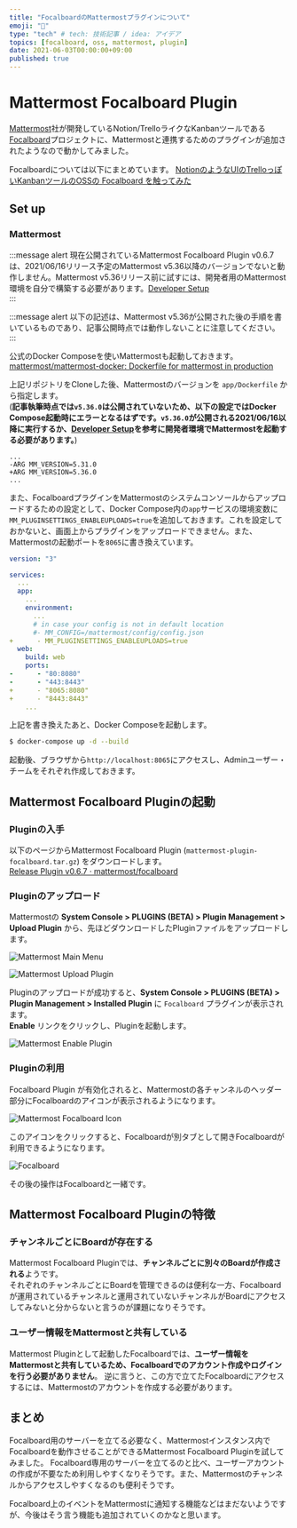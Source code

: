 ```yaml
---
title: "FocalboardのMattermostプラグインについて"
emoji: "🔌"
type: "tech" # tech: 技術記事 / idea: アイデア
topics: [focalboard, oss, mattermost, plugin]
date: 2021-06-03T00:00:00+09:00
published: true
---
```


# Mattermost Focalboard Plugin

[Mattermost](https://mattermost.com/)社が開発しているNotion/TrelloライクなKanbanツールである[Focalboard](https://www.focalboard.com/)プロジェクトに、Mattermostと連携するためのプラグインが追加されたようなので動かしてみました。  

Focalboardについては以下にまとめています。
[NotionのようなUIのTrelloっぽいKanbanツールのOSSの Focalboard を触ってみた](https://zenn.dev/kaakaa/articles/mattermost-focalboard-first)

## Set up

### Mattermost

:::message alert
現在公開されているMattermost Focalboard Plugin v0.6.7 は、2021/06/16リリース予定のMattermost v5.36以降のバージョンでないと動作しません。Mattermost v5.36リリース前に試すには、開発者用のMattermost環境を自分で構築する必要があります。[Developer Setup](https://developers.mattermost.com/contribute/server/developer-setup/)  
:::

:::message alert
以下の記述は、Mattermost v5.36が公開された後の手順を書いているものであり、記事公開時点では動作しないことに注意してください。
:::

公式のDocker Composeを使いMattermostも起動しておきます。  
[mattermost/mattermost\-docker: Dockerfile for mattermost in production](https://github.com/mattermost/mattermost-docker)

上記リポジトリをCloneした後、Mattermostのバージョンを `app/Dockerfile` から指定します。  
(**記事執筆時点では`v5.36.0`は公開されていないため、以下の設定ではDocker Compose起動時にエラーとなるはずです。`v5.36.0`が公開される2021/06/16以降に実行するか、[Developer Setup](https://developers.mattermost.com/contribute/server/developer-setup/)を参考に開発者環境でMattermostを起動する必要があります。**)

```diff:app/Dockerfile
...
-ARG MM_VERSION=5.31.0
+ARG MM_VERSION=5.36.0
...
```


また、FocalboardプラグインをMattermostのシステムコンソールからアップロードするための設定として、Docker Compose内の`app`サービスの環境変数に`MM_PLUGINSETTINGS_ENABLEUPLOADS=true`を追加しておきます。これを設定しておかないと、画面上からプラグインをアップロードできません。また、Mattermostの起動ポートを`8065`に書き換えています。

```diff:docker-compose.yml
version: "3"

services:
  ...
  app:
    ...
    environment:
      ...
      # in case your config is not in default location
      #- MM_CONFIG=/mattermost/config/config.json
+      - MM_PLUGINSETTINGS_ENABLEUPLOADS=true
  web:
    build: web
    ports:
-      - "80:8080"
-      - "443:8443"
+      - "8065:8080"
+      - "8443:8443"
    ...
```

上記を書き換えたあと、Docker Composeを起動します。

```bash
$ docker-compose up -d --build
```

起動後、ブラウザから`http://localhost:8065`にアクセスし、Adminユーザー・チームをそれぞれ作成しておきます。

## Mattermost Focalboard Pluginの起動

### Pluginの入手

以下のページからMattermost Focalboard Plugin (`mattermost-plugin-focalboard.tar.gz`) をダウンロードします。  
[Release Plugin v0\.6\.7 · mattermost/focalboard](https://github.com/mattermost/focalboard/releases/tag/v0.6.7-plugin)

### Pluginのアップロード

Mattermostの **System Console > PLUGINS (BETA) > Plugin Management > Upload Plugin** から、先ほどダウンロードしたPluginファイルをアップロードします。

![Mattermost Main Menu](https://github.com/kaakaa/zenn-articles/raw/master/articles/img/mattermost-focalboard-plugin/mattermost-main-menu.png)

![Mattermost Upload Plugin](https://github.com/kaakaa/zenn-articles/raw/master/articles/img/mattermost-focalboard-plugin/mattermost-upload-plugin.png)

Pluginのアップロードが成功すると、**System Console > PLUGINS (BETA) > Plugin Management > Installed Plugin** に `Focalboard` プラグインが表示されます。  
**Enable** リンクをクリックし、Pluginを起動します。

![Mattermost Enable Plugin](https://github.com/kaakaa/zenn-articles/raw/master/articles/img/mattermost-focalboard-plugin/mattermost-enable-plugin.png)

### Pluginの利用
Focalboard Plugin が有効化されると、Mattermostの各チャンネルのヘッダー部分にFocalboardのアイコンが表示されるようになります。

![Mattermost Focalboard Icon](https://github.com/kaakaa/zenn-articles/raw/master/articles/img/mattermost-focalboard-plugin/mattermost-focalboard-icon.png)

このアイコンをクリックすると、Focalboardが別タブとして開きFocalboardが利用できるようになります。  

![Focalboard](https://github.com/kaakaa/zenn-articles/raw/master/articles/img/mattermost-focalboard-plugin/focalboard.png)

その後の操作はFocalboardと一緒です。

## Mattermost Focalboard Pluginの特徴

### チャンネルごとにBoardが存在する

Mattermost Focalboard Pluginでは、**チャンネルごとに別々のBoardが作成される**ようです。  
それぞれのチャンネルごとにBoardを管理できるのは便利な一方、Focalboardが運用されているチャンネルと運用されていないチャンネルがBoardにアクセスしてみないと分からないと言うのが課題になりそうです。

### ユーザー情報をMattermostと共有している

Mattermost Pluginとして起動したFocalboardでは、**ユーザー情報をMattermostと共有しているため、Focalboardでのアカウント作成やログインを行う必要がありません**。
逆に言うと、この方で立てたFocalboardにアクセスするには、Mattermostのアカウントを作成する必要があります。

## まとめ

Focalboard用のサーバーを立てる必要なく、Mattermostインスタンス内でFocalboardを動作させることができるMattermost Focalboard Pluginを試してみました。
Focalboard専用のサーバーを立てるのと比べ、ユーザーアカウントの作成が不要なため利用しやすくなりそうです。また、Mattermostのチャンネルからアクセスしやすくなるのも便利そうです。

Focalboard上のイベントをMattermostに通知する機能などはまだないようですが、今後はそう言う機能も追加されていくのかなと思います。

